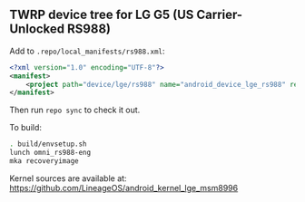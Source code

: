 ## TWRP device tree for LG G5 (US Carrier-Unlocked RS988)

Add to `.repo/local_manifests/rs988.xml`:

```xml
<?xml version="1.0" encoding="UTF-8"?>
<manifest>
	<project path="device/lge/rs988" name="android_device_lge_rs988" remote="TeamWin" revision="android-8.1" />
</manifest>
```

Then run `repo sync` to check it out.

To build:

```sh
. build/envsetup.sh
lunch omni_rs988-eng
mka recoveryimage
```

Kernel sources are available at: https://github.com/LineageOS/android_kernel_lge_msm8996

